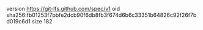 version https://git-lfs.github.com/spec/v1
oid sha256:fb01253f7bbfe2dcb90f6db8fb3f674d6b6c33351b64826c92f26f7bd019c6d1
size 182

